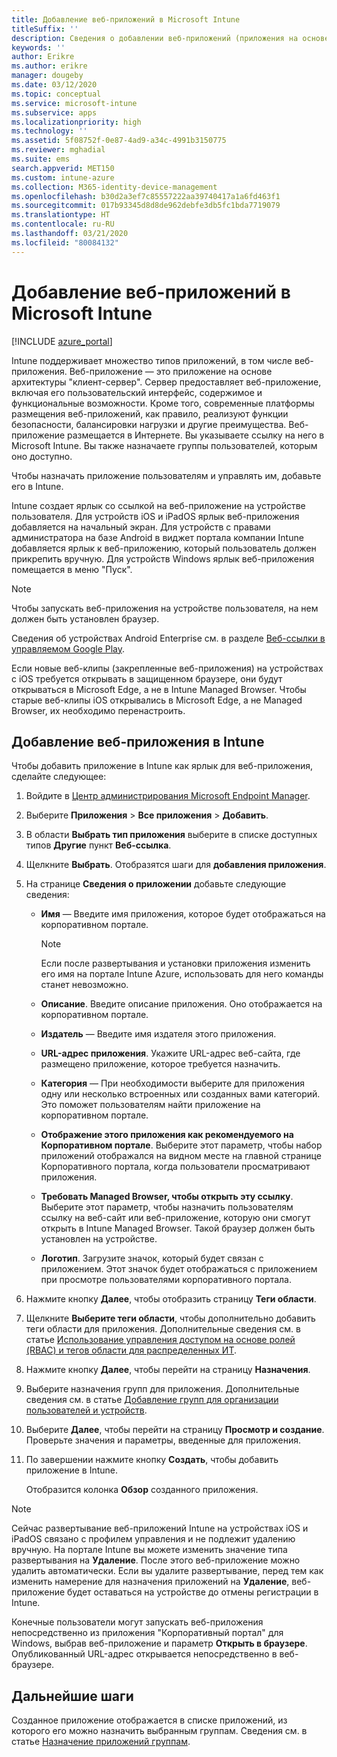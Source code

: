 ```yaml
---
title: Добавление веб-приложений в Microsoft Intune
titleSuffix: ''
description: Сведения о добавлении веб-приложений (приложения на основе архитектуры "клиент-сервер") в Microsoft Intune.
keywords: ''
author: Erikre
ms.author: erikre
manager: dougeby
ms.date: 03/12/2020
ms.topic: conceptual
ms.service: microsoft-intune
ms.subservice: apps
ms.localizationpriority: high
ms.technology: ''
ms.assetid: 5f08752f-0e87-4ad9-a34c-4991b3150775
ms.reviewer: mghadial
ms.suite: ems
search.appverid: MET150
ms.custom: intune-azure
ms.collection: M365-identity-device-management
ms.openlocfilehash: b30d2a3ef7c85557222aa39740417a1a6fd463f1
ms.sourcegitcommit: 017b93345d8d8de962debfe3db5fc1bda7719079
ms.translationtype: HT
ms.contentlocale: ru-RU
ms.lasthandoff: 03/21/2020
ms.locfileid: "80084132"
---
```

# <a name="add-web-apps-to-microsoft-intune"></a>Добавление веб-приложений в Microsoft Intune

[!INCLUDE [azure_portal](../includes/azure_portal.md)]

Intune поддерживает множество типов приложений, в том числе веб-приложения. Веб-приложение — это приложение на основе архитектуры "клиент-сервер". Сервер предоставляет веб-приложение, включая его пользовательский интерфейс, содержимое и функциональные возможности. Кроме того, современные платформы размещения веб-приложений, как правило, реализуют функции безопасности, балансировки нагрузки и другие преимущества. Веб-приложение размещается в Интернете. Вы указываете ссылку на него в Microsoft Intune. Вы также назначаете группы пользователей, которым оно доступно. 

Чтобы назначать приложение пользователям и управлять им, добавьте его в Intune. 

Intune создает ярлык со ссылкой на веб-приложение на устройстве пользователя. Для устройств iOS и iPadOS ярлык веб-приложения добавляется на начальный экран. Для устройств с правами администратора на базе Android в виджет портала компании Intune добавляется ярлык к веб-приложению, который пользователь должен прикрепить вручную. Для устройств Windows ярлык веб-приложения помещается в меню "Пуск".

> [!Note]
> Чтобы запускать веб-приложения на устройстве пользователя, на нем должен быть установлен браузер. 
> 
> Сведения об устройствах Android Enterprise см. в разделе [Веб-ссылки в управляемом Google Play](apps-add-android-for-work.md#managed-google-play-web-links).
> 
> Если новые веб-клипы (закрепленные веб-приложения) на устройствах с iOS требуется открывать в защищенном браузере, они будут открываться в Microsoft Edge, а не в Intune Managed Browser. Чтобы старые веб-клипы iOS открывались в Microsoft Edge, а не Managed Browser, их необходимо перенастроить.

## <a name="add-a-web-app-to-intune"></a>Добавление веб-приложения в Intune
Чтобы добавить приложение в Intune как ярлык для веб-приложения, сделайте следующее:

1. Войдите в [Центр администрирования Microsoft Endpoint Manager](https://go.microsoft.com/fwlink/?linkid=2109431).
2. Выберите **Приложения** > **Все приложения** > **Добавить**.
3. В области **Выбрать тип приложения** выберите в списке доступных типов **Другие** пункт **Веб-ссылка**.
4. Щелкните **Выбрать**. Отобразятся шаги для **добавления приложения**.
5. На странице **Сведения о приложении** добавьте следующие сведения:
    - **Имя** —  Введите имя приложения, которое будет отображаться на корпоративном портале. 

        > [!NOTE]
        > Если после развертывания и установки приложения изменить его имя на портале Intune Azure, использовать для него команды станет невозможно.

    - **Описание**. Введите описание приложения. Оно отображается на корпоративном портале.
    - **Издатель** — Введите имя издателя этого приложения.
    - **URL-адрес приложения**. Укажите URL-адрес веб-сайта, где размещено приложение, которое требуется назначить.
    - **Категория** — При необходимости выберите для приложения одну или несколько встроенных или созданных вами категорий. Это поможет пользователям найти приложение на корпоративном портале.
    - **Отображение этого приложения как рекомендуемого на Корпоративном портале**. Выберите этот параметр, чтобы набор приложений отображался на видном месте на главной странице Корпоративного портала, когда пользователи просматривают приложения.
    - **Требовать Managed Browser, чтобы открыть эту ссылку**. Выберите этот параметр, чтобы назначить пользователям ссылку на веб-сайт или веб-приложение, которую они смогут открыть в Intune Managed Browser. Такой браузер должен быть установлен на устройстве.
    - **Логотип**. Загрузите значок, который будет связан с приложением. Этот значок будет отображаться с приложением при просмотре пользователями корпоративного портала.
6. Нажмите кнопку **Далее**, чтобы отобразить страницу **Теги области**.
7. Щелкните **Выберите теги области**, чтобы дополнительно добавить теги области для приложения. Дополнительные сведения см. в статье [Использование управления доступом на основе ролей (RBAC) и тегов области для распределенных ИТ](../fundamentals/scope-tags.md).
8. Нажмите кнопку **Далее**, чтобы перейти на страницу **Назначения**.
9. Выберите назначения групп для приложения. Дополнительные сведения см. в статье [Добавление групп для организации пользователей и устройств](../fundamentals/groups-add.md). 
10. Выберите **Далее**, чтобы перейти на страницу **Просмотр и создание**. Проверьте значения и параметры, введенные для приложения.
11. По завершении нажмите кнопку **Создать**, чтобы добавить приложение в Intune.

    Отобразится колонка **Обзор** созданного приложения.

> [!Note]
> Сейчас развертывание веб-приложений Intune на устройствах iOS и iPadOS связано с профилем управления и не подлежит удалению вручную. На портале Intune вы можете изменить значение типа развертывания на **Удаление**. После этого веб-приложение можно удалить автоматически. Если вы удалите развертывание, перед тем как изменить намерение для назначения приложений на **Удаление**, веб-приложение будет оставаться на устройстве до отмены регистрации в Intune.

Конечные пользователи могут запускать веб-приложения непосредственно из приложения "Корпоративный портал" для Windows, выбрав веб-приложение и параметр **Открыть в браузере**. Опубликованный URL-адрес открывается непосредственно в веб-браузере. 

## <a name="next-steps"></a>Дальнейшие шаги

Созданное приложение отображается в списке приложений, из которого его можно назначить выбранным группам. Сведения см. в статье [Назначение приложений группам](apps-deploy.md). 
